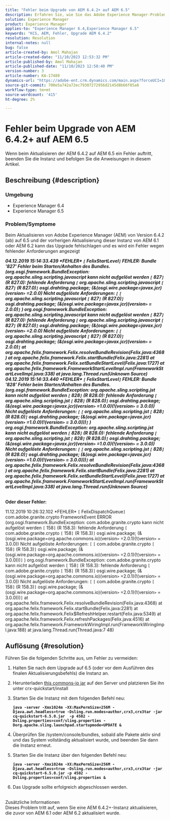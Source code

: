 ```yaml
---
title: "Fehler beim Upgrade von AEM 6.4.2+ auf AEM 6.5"
description: Erfahren Sie, wie Sie das Adobe Experience Manager-Problem beheben können, bei dem während der Aktualisierung AEM Version 6.4.2 auf 6.5 ein Fehler auftritt.
solution: Experience Manager
product: Experience Manager
applies-to: "Experience Manager 6.4,Experience Manager 6.5"
keywords: "KCS, AEM, Fehler, Upgrade AEM 6.4.2"
resolution: Resolution
internal-notes: null
bug: false
article-created-by: Amol Mahajan
article-created-date: "11/10/2023 12:53:32 PM"
article-published-by: Amol Mahajan
article-published-date: "11/10/2023 12:58:40 PM"
version-number: 3
article-number: KA-17489
dynamics-url: "https://adobe-ent.crm.dynamics.com/main.aspx?forceUCI=1&pagetype=entityrecord&etn=knowledgearticle&id=b6cbe324-c87f-ee11-8179-6045bd006b25"
source-git-commit: 700e5a742a72ec79307272956d2145d8b66f85a8
workflow-type: tm+mt
source-wordcount: '415'
ht-degree: 2%

---
```


# Fehler beim Upgrade von AEM 6.4.2+ auf AEM 6.5


Wenn beim Aktualisieren der AEM 6.4.2 auf AEM 6.5 ein Fehler auftritt, beenden Sie die Instanz und befolgen Sie die Anweisungen in diesem Artikel.

## Beschreibung {#description}


### <b>Umgebung</b>

- Experience Manager 6.4
- Experience Manager 6.5


### <b>Problem/Symptome</b>

Beim Aktualisieren von Adobe Experience Manager (AEM) von Version 6.4.2 (ab) auf 6.5 und der vorherigen Aktualisierung dieser Instanz von AEM 6.1 oder AEM 6.2 kann das Upgrade fehlschlagen und es wird ein Fehler wegen fehlender Anforderungen angezeigt

<b>*04.12.2019 15:14:33.439 \*FEHLER\* `[` FelixStartLevel`]`  FEHLER: Bundle &#39;827&#39; Fehler beim Starten/Anhalten des Bundles. (org.osgi.framework.BundleException: org.apache.sling.scripting.javascript kann nicht aufgelöst werden `[` 827`]` (R 827.0): fehlende Anforderung `[` org.apache.sling.scripting.javascript `[` 827`]` (R 827.0)`]`  osgi.drahting.package; (&amp;(osgi.wire.package=javax.jcr)(version`>` =2.0.0) Nicht aufgelöste Anforderungen: `[` `[` org.apache.sling.scripting.javascript `[` 827`]` (R 827.0)`]`  osgi.drahting.package; (&amp;(osgi.wire.package=javax.jcr)(version`>` = 2.0.0)`]` )*
*org.osgi.framework.BundleException: org.apache.sling.scripting.javascript kann nicht aufgelöst werden `[` 827`]` (R 827.0): fehlende Anforderung `[` org.apache.sling.scripting.javascript `[` 827`]` (R 827.0)`]`  osgi.drahting.package; (&amp;(osgi.wire.package=javax.jcr)(version`>` =2.0.0) Nicht aufgelöste Anforderungen: `[` `[` org.apache.sling.scripting.javascript `[` 827`]` (R 827.0)`]`  osgi.drahting.package; (&amp;(osgi.wire.package=javax.jcr)(version`>` = 2.0.0)`]`*
*at org.apache.felix.framework.Felix.resolveBundleRevision(Felix.java:4368)*
*at org.apache.felix.framework.Felix.startBundle(Felix.java:2281)*
*at org.apache.felix.framework.Felix.setBundleStartLevel(Felix.java:1727)*
*at org.apache.felix.framework.FrameworkStartLevelImpl.run(FrameworkStartLevelImpl.java:338)*
*at java.lang.Thread.run(Unknown Source)*
*04.12.2019 15:14:33.440 \*FEHLER\* `[` FelixStartLevel`]`  FEHLER: Bundle &#39;828&#39; Fehler beim Starten/Anhalten des Bundles. (org.osgi.framework.BundleException: org.apache.sling.scripting.jst kann nicht aufgelöst werden `[` 828`]` (R 828.0): fehlende Anforderung `[` org.apache.sling.scripting.jst `[` 828`]` (R 828.0)`]`  osgi.drahting.package; (&amp;(osgi.wire.package=javax.jcr)(version`>` =1.0.0)(!(version`>` = 3.0.0)) Nicht aufgelöste Anforderungen: `[` `[` org.apache.sling.scripting.jst `[` 828`]` (R 828.0)`]`  osgi.drahting.package; (&amp;(osgi.wire.package=javax.jcr)(version`>` =1.0.0)(!(version`>` = 3.0.0)))`]` )*
*org.osgi.framework.BundleException: org.apache.sling.scripting.jst kann nicht aufgelöst werden `[` 828`]` (R 828.0): fehlende Anforderung `[` org.apache.sling.scripting.jst `[` 828`]` (R 828.0)`]`  osgi.drahting.package; (&amp;(osgi.wire.package=javax.jcr)(version`>` =1.0.0)(!(version`>` = 3.0.0)) Nicht aufgelöste Anforderungen: `[` `[` org.apache.sling.scripting.jst `[` 828`]` (R 828.0)`]`  osgi.drahting.package; (&amp;(osgi.wire.package=javax.jcr)(version`>` =1.0.0)(!(version`>` = 3.0.0)))`]`*
*at org.apache.felix.framework.Felix.resolveBundleRevision(Felix.java:4368)*
*at org.apache.felix.framework.Felix.startBundle(Felix.java:2281)*
*at org.apache.felix.framework.Felix.setBundleStartLevel(Felix.java:1727)*
*at org.apache.felix.framework.FrameworkStartLevelImpl.run(FrameworkStartLevelImpl.java:338)*
*at java.lang.Thread.run(Unknown Source)*

<br>Oder dieser Fehler:</b>

11.12.2019 10:26:32.102 \*FEHLER\* `[` FelixDispatchQueue`]`  com.adobe.granite.crypto FrameworkEvent ERROR (org.osgi.framework.BundleException: com.adobe.granite.crypto kann nicht aufgelöst werden `[` 158`]` (R 158.3): fehlende Anforderung `[` com.adobe.granite.crypto `[` 158`]` (R 158.3)`]`  osgi.wire.package; (&amp;(osgi.wire.package=org.apache.commons.io)(version`>` =2.0.1)(!(version`>` = 3.0.0)) Nicht aufgelöste Anforderungen: `[` `[` com.adobe.granite.crypto `[` 158`]` (R 158.3)`]`  osgi.wire.package; (&amp;(osgi.wire.package=org.apache.commons.io)(version`>` =2.0.1)(!(version`>` = 3.0.0)))`]` ) org.osgi.framework.BundleException: com.adobe.granite.crypto kann nicht aufgelöst werden `[` 158`]` (R 158.3): fehlende Anforderung `[` com.adobe.granite.crypto `[` 158`]` (R 158.3)`]`  osgi.wire.package; (&amp;(osgi.wire.package=org.apache.commons.io)(version`>` =2.0.1)(!(version`>` = 3.0.0)) Nicht aufgelöste Anforderungen: `[` `[` com.adobe.granite.crypto `[` 158`]` (R 158.3)`]`  osgi.wire.package; (&amp;(osgi.wire.package=org.apache.commons.io)(version`>` =2.0.1)(!(version`>` = 3.0.0)))`]`
at org.apache.felix.framework.Felix.resolveBundleRevision(Felix.java:4368) at org.apache.felix.framework.Felix.startBundle(Felix.java:2281) at org.apache.felix.framework.Felix$RefreshHelper.restart(Felix.java:5349) at org.apache.felix.framework.Felix.refreshPackages(Felix.java:4516) at org.apache.felix.framework.FrameworkWiringImpl.run(FrameworkWiringImpl.java:188) at java.lang.Thread.run(Thread.java:7 48)


## Auflösung {#resolution}

Führen Sie die folgenden Schritte aus, um Fehler zu vermeiden:
1. Halten Sie nach dem Upgrade auf 6.5 (oder vor dem Ausführen des finalen Aktualisierungsbefehls) die Instanz an.
2. Herunterladen [this commons-io jar](https://repo1.maven.org/maven2/commons-io/commons-io/2.6/commons-io-2.6.jar) auf den Server und platzieren Sie ihn unter crx-quickstart/install
3. Starten Sie die Instanz mit dem folgenden Befehl neu:

   <b>`java -server -Xmx1024m -XX:MaxPermSize=256M -Djava.awt.headless=true -Dsling.run.modes=author,crx3,crx3tar -jar cq-quickstart-6.5.0.jar  -p 4502 -Dsling.properties=conf/sling.properties -Dorg.apache.sling.launchpad.startupmode=UPDATE &`</b>
4. Überprüfen Sie /system/console/bundles, sobald alle Pakete aktiv sind und das System vollständig aktualisiert wurde, und beenden Sie dann die Instanz erneut.
5. Starten Sie die Instanz über den folgenden Befehl neu:

   <b>`java -server -Xmx1024m -XX:MaxPermSize=256M -Djava.awt.headless=true -Dsling.run.modes=author,crx3,crx3tar -jar cq-quickstart-6.5.0.jar -p 4502 -Dsling.properties=conf/sling.properties &`</b>
6. Das Upgrade sollte erfolgreich abgeschlossen werden.

<br>Zusätzliche Informationen<br>
Dieses Problem tritt auf, wenn Sie eine AEM 6.4.2+-Instanz aktualisieren, die zuvor von AEM 6.1 oder AEM 6.2 aktualisiert wurde.
